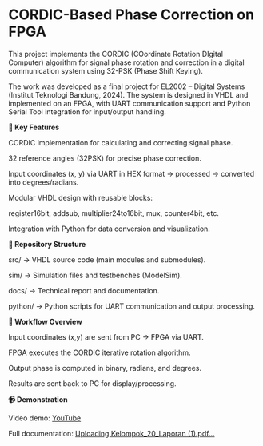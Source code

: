 # CORDIC-Based Phase Correction on FPGA
This project implements the CORDIC (COordinate Rotation DIgital Computer) algorithm for signal phase rotation and correction in a digital communication system using 32-PSK (Phase Shift Keying).

The work was developed as a final project for EL2002 – Digital Systems (Institut Teknologi Bandung, 2024). The system is designed in VHDL and implemented on an FPGA, with UART communication support and Python Serial Tool integration for input/output handling.

**🔧 Key Features**

CORDIC implementation for calculating and correcting signal phase.

32 reference angles (32PSK) for precise phase correction.

Input coordinates (x, y) via UART in HEX format → processed → converted into degrees/radians.

Modular VHDL design with reusable blocks:

register16bit, addsub, multiplier24to16bit, mux, counter4bit, etc.

Integration with Python for data conversion and visualization.

**📂 Repository Structure**

src/ → VHDL source code (main modules and submodules).

sim/ → Simulation files and testbenches (ModelSim).

docs/ → Technical report and documentation.

python/ → Python scripts for UART communication and output processing.

**🚀 Workflow Overview**

Input coordinates (x,y) are sent from PC → FPGA via UART.

FPGA executes the CORDIC iterative rotation algorithm.

Output phase is computed in binary, radians, and degrees.

Results are sent back to PC for display/processing.

**📹 Demonstration**

Video demo: [YouTube](https://youtu.be/gsHEkxnVPYY)

Full documentation: [Uploading Kelompok_20_Laporan (1).pdf…]()
